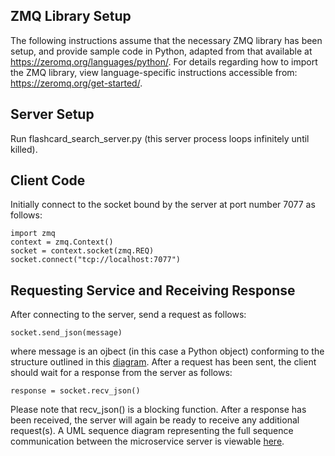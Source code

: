 ## ZMQ Library Setup
The following instructions assume that the necessary ZMQ library has been setup, and provide
sample code in Python, adapted from that available at https://zeromq.org/languages/python/.
For details regarding how to import the ZMQ library, view language-specific
instructions accessible from: https://zeromq.org/get-started/.
## Server Setup
Run flashcard_search_server.py (this server process loops infinitely until killed).
## Client Code
Initially connect to the socket bound by the server at port number 7077 as follows: 
~~~
import zmq
context = zmq.Context()
socket = context.socket(zmq.REQ)
socket.connect("tcp://localhost:7077")
~~~
## Requesting Service and Receiving Response
After connecting to the server, send a request as follows:
~~~
socket.send_json(message)
~~~
where message is an ojbect (in this case a Python object) conforming to the structure
outlined in this [diagram](uml_message_structure.jpeg). After a request has been sent, the
client should wait for a response from the server as follows:
~~~
response = socket.recv_json()
~~~
Please note that recv_json() is a blocking function. After a response has been received, the server
will again be ready to receive any additional request(s). A UML sequence diagram representing the full
sequence communication between the microservice server is viewable [here](uml_sequence_diagram.jpeg).